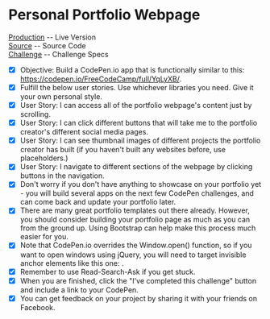 # Personal Portfolio Webpage 

[Production](http://www.mattstub.com) -- Live Version  
[Source](https://github.com/mattstub/mattstub.github.io) -- Source Code  
[Challenge](https://www.freecodecamp.org/challenges/build-a-personal-portfolio-webpage) -- Challenge Specs  

- [x] Objective: Build a CodePen.io app that is functionally similar to this: https://codepen.io/FreeCodeCamp/full/YqLyXB/.
- [x] Fulfill the below user stories. Use whichever libraries you need. Give it your own personal style.
- [x] User Story: I can access all of the portfolio webpage's content just by scrolling.
- [x] User Story: I can click different buttons that will take me to the portfolio creator's different social media pages.
- [x] User Story: I can see thumbnail images of different projects the portfolio creator has built (if you haven't built any websites before, use placeholders.)
- [x] User Story: I navigate to different sections of the webpage by clicking buttons in the navigation.
- [x] Don't worry if you don't have anything to showcase on your portfolio yet - you will build several apps on the next few CodePen challenges, and can come back and update your portfolio later.
- [x] There are many great portfolio templates out there already. However, you should consider building your portfolio page as much as you can from the ground up. Using Bootstrap can help make this process much easier for you.
- [x] Note that CodePen.io overrides the Window.open() function, so if you want to open windows using jQuery, you will need to target invisible anchor elements like this one: <a target='_blank'>.
- [x] Remember to use Read-Search-Ask if you get stuck.
- [x] When you are finished, click the "I've completed this challenge" button and include a link to your CodePen. 
- [x] You can get feedback on your project by sharing it with your friends on Facebook.